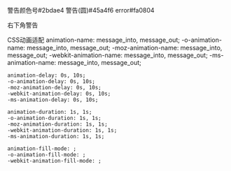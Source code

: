 警告颜色号#2bdae4
警告(圆)#45a4f6
error#fa0804

右下角警告
	<div id="message_warn">
		<section></section>
	</div>

CSS动画适配
    animation-name: message_into, message_out;
    -o-animation-name: message_into, message_out;
    -moz-animation-name: message_into, message_out;
    -webkit-animation-name: message_into, message_out;
    -ms-animation-name: message_into, message_out;

    animation-delay: 0s, 10s;
    -o-animation-delay: 0s, 10s;
    -moz-animation-delay: 0s, 10s;
    -webkit-animation-delay: 0s, 10s;
    -ms-animation-delay: 0s, 10s;

    animation-duration: 1s, 1s;
    -o-animation-duration: 1s, 1s;
    -moz-animation-duration: 1s, 1s;
    -webkit-animation-duration: 1s, 1s;
    -ms-animation-duration: 1s, 1s;

    animation-fill-mode: ;
    -o-animation-fill-mode: ;
    -webkit-animation-fill-mode: ;